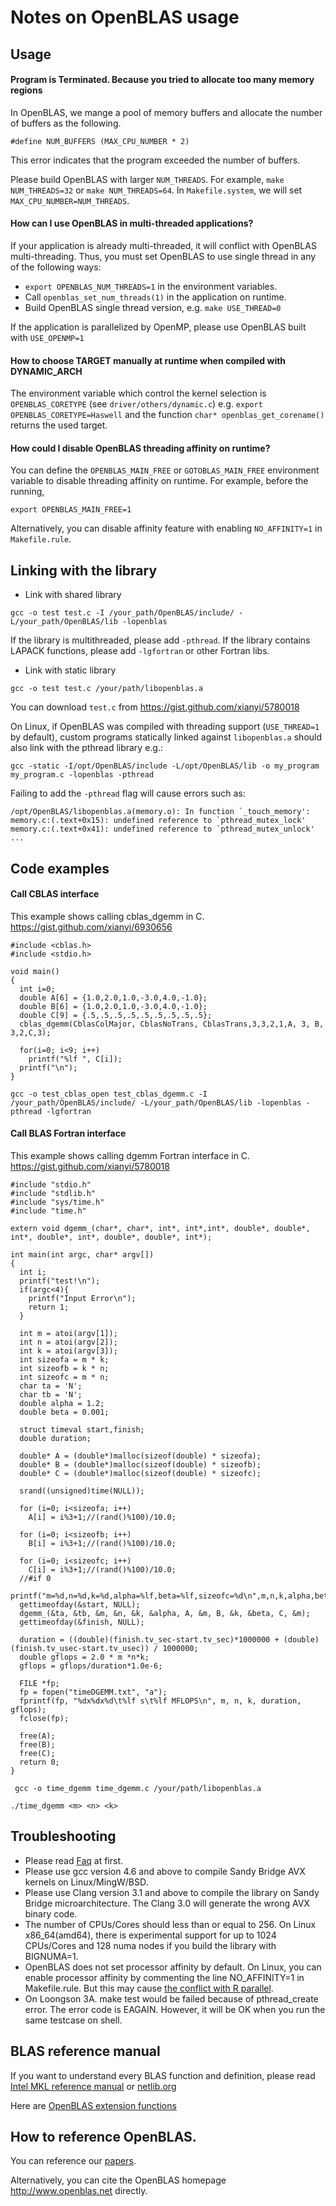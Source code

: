 # Notes on OpenBLAS usage
## Usage

#### Program is Terminated. Because you tried to allocate too many memory regions

In OpenBLAS, we mange a pool of memory buffers and allocate the number of
buffers as the following.
```
#define NUM_BUFFERS (MAX_CPU_NUMBER * 2)
```
This error indicates that the program exceeded the number of buffers.

Please build OpenBLAS with larger `NUM_THREADS`. For example, `make
NUM_THREADS=32` or `make NUM_THREADS=64`.  In `Makefile.system`, we will set
`MAX_CPU_NUMBER=NUM_THREADS`.

#### How can I use OpenBLAS in multi-threaded applications?

If your application is already multi-threaded, it will conflict with OpenBLAS
multi-threading. Thus, you must set OpenBLAS to use single thread in any of the
following ways:

* `export OPENBLAS_NUM_THREADS=1` in the environment variables.
* Call `openblas_set_num_threads(1)` in the application on runtime.
* Build OpenBLAS single thread version, e.g. `make USE_THREAD=0`

If the application is parallelized by OpenMP, please use OpenBLAS built with
`USE_OPENMP=1`

#### How to choose TARGET manually at runtime when compiled with DYNAMIC_ARCH

The environment variable which control the kernel selection is
`OPENBLAS_CORETYPE` (see `driver/others/dynamic.c`) e.g. `export
OPENBLAS_CORETYPE=Haswell` and the function `char* openblas_get_corename()`
returns the used target.

#### How could I disable OpenBLAS threading affinity on runtime?

You can define the `OPENBLAS_MAIN_FREE` or `GOTOBLAS_MAIN_FREE` environment
variable to disable threading affinity on runtime. For example, before the
running,
```
export OPENBLAS_MAIN_FREE=1
```

Alternatively, you can disable affinity feature with enabling `NO_AFFINITY=1`
in `Makefile.rule`.

## Linking with the library

* Link with shared library

`gcc -o test test.c -I /your_path/OpenBLAS/include/ -L/your_path/OpenBLAS/lib -lopenblas`

If the library is multithreaded, please add `-pthread`. If the library
contains LAPACK functions, please add `-lgfortran` or other Fortran libs.

* Link with static library

`gcc -o test test.c /your/path/libopenblas.a`

You can download `test.c` from https://gist.github.com/xianyi/5780018

On Linux, if OpenBLAS was compiled with threading support (`USE_THREAD=1` by
default), custom programs statically linked against `libopenblas.a` should also
link with the pthread library e.g.:

```
gcc -static -I/opt/OpenBLAS/include -L/opt/OpenBLAS/lib -o my_program my_program.c -lopenblas -pthread
```

Failing to add the `-pthread` flag will cause errors such as:

```
/opt/OpenBLAS/libopenblas.a(memory.o): In function `_touch_memory':
memory.c:(.text+0x15): undefined reference to `pthread_mutex_lock'
memory.c:(.text+0x41): undefined reference to `pthread_mutex_unlock'
...
```

## Code examples

#### Call CBLAS interface
This example shows calling cblas_dgemm in C. https://gist.github.com/xianyi/6930656
```
#include <cblas.h>
#include <stdio.h>

void main()
{
  int i=0;
  double A[6] = {1.0,2.0,1.0,-3.0,4.0,-1.0};
  double B[6] = {1.0,2.0,1.0,-3.0,4.0,-1.0};
  double C[9] = {.5,.5,.5,.5,.5,.5,.5,.5,.5};
  cblas_dgemm(CblasColMajor, CblasNoTrans, CblasTrans,3,3,2,1,A, 3, B, 3,2,C,3);

  for(i=0; i<9; i++)
    printf("%lf ", C[i]);
  printf("\n");
}
```
`gcc -o test_cblas_open test_cblas_dgemm.c -I /your_path/OpenBLAS/include/ -L/your_path/OpenBLAS/lib -lopenblas -pthread -lgfortran`

#### Call BLAS Fortran interface

This example shows calling dgemm Fortran interface in C. https://gist.github.com/xianyi/5780018

```
#include "stdio.h"
#include "stdlib.h"
#include "sys/time.h"
#include "time.h"

extern void dgemm_(char*, char*, int*, int*,int*, double*, double*, int*, double*, int*, double*, double*, int*);

int main(int argc, char* argv[])
{
  int i;
  printf("test!\n");
  if(argc<4){
    printf("Input Error\n");
    return 1;
  }

  int m = atoi(argv[1]);
  int n = atoi(argv[2]);
  int k = atoi(argv[3]);
  int sizeofa = m * k;
  int sizeofb = k * n;
  int sizeofc = m * n;
  char ta = 'N';
  char tb = 'N';
  double alpha = 1.2;
  double beta = 0.001;

  struct timeval start,finish;
  double duration;

  double* A = (double*)malloc(sizeof(double) * sizeofa);
  double* B = (double*)malloc(sizeof(double) * sizeofb);
  double* C = (double*)malloc(sizeof(double) * sizeofc);

  srand((unsigned)time(NULL));

  for (i=0; i<sizeofa; i++)
    A[i] = i%3+1;//(rand()%100)/10.0;

  for (i=0; i<sizeofb; i++)
    B[i] = i%3+1;//(rand()%100)/10.0;

  for (i=0; i<sizeofc; i++)
    C[i] = i%3+1;//(rand()%100)/10.0;
  //#if 0
  printf("m=%d,n=%d,k=%d,alpha=%lf,beta=%lf,sizeofc=%d\n",m,n,k,alpha,beta,sizeofc);
  gettimeofday(&start, NULL);
  dgemm_(&ta, &tb, &m, &n, &k, &alpha, A, &m, B, &k, &beta, C, &m);
  gettimeofday(&finish, NULL);

  duration = ((double)(finish.tv_sec-start.tv_sec)*1000000 + (double)(finish.tv_usec-start.tv_usec)) / 1000000;
  double gflops = 2.0 * m *n*k;
  gflops = gflops/duration*1.0e-6;

  FILE *fp;
  fp = fopen("timeDGEMM.txt", "a");
  fprintf(fp, "%dx%dx%d\t%lf s\t%lf MFLOPS\n", m, n, k, duration, gflops);
  fclose(fp);

  free(A);
  free(B);
  free(C);
  return 0;
}
```

` gcc -o time_dgemm time_dgemm.c /your/path/libopenblas.a`

` ./time_dgemm <m> <n> <k> `

## Troubleshooting
* Please read [Faq](https://github.com/xianyi/OpenBLAS/wiki/Faq) at first.
* Please use gcc version 4.6 and above to compile Sandy Bridge AVX kernels on Linux/MingW/BSD.
* Please use Clang version 3.1 and above to compile the library on Sandy Bridge microarchitecture. The Clang 3.0 will generate the wrong AVX binary code.
* The number of CPUs/Cores should less than or equal to 256. On Linux x86_64(amd64), there is experimental support for up to 1024 CPUs/Cores and 128 numa nodes if you build the library with BIGNUMA=1.
* OpenBLAS does not set processor affinity by default. On Linux, you can enable processor affinity by commenting the line NO_AFFINITY=1 in Makefile.rule. But this may cause [the conflict with R parallel](https://stat.ethz.ch/pipermail/r-sig-hpc/2012-April/001348.html).
* On Loongson 3A. make test would be failed because of pthread_create error. The error code is EAGAIN. However, it will be OK when you run the same testcase on shell.

## BLAS reference manual
If you want to understand every BLAS function and definition, please read
[Intel MKL reference manual](https://software.intel.com/sites/products/documentation/doclib/iss/2013/mkl/mklman/GUID-F7ED9FB8-6663-4F44-A62B-61B63C4F0491.htm)
or [netlib.org](http://netlib.org/blas/)

Here are [OpenBLAS extension functions](https://github.com/xianyi/OpenBLAS/wiki/OpenBLAS-Extensions)

## How to reference OpenBLAS.

You can reference our [papers](https://github.com/xianyi/OpenBLAS/wiki/publications).

Alternatively, you can cite the OpenBLAS homepage http://www.openblas.net directly.

